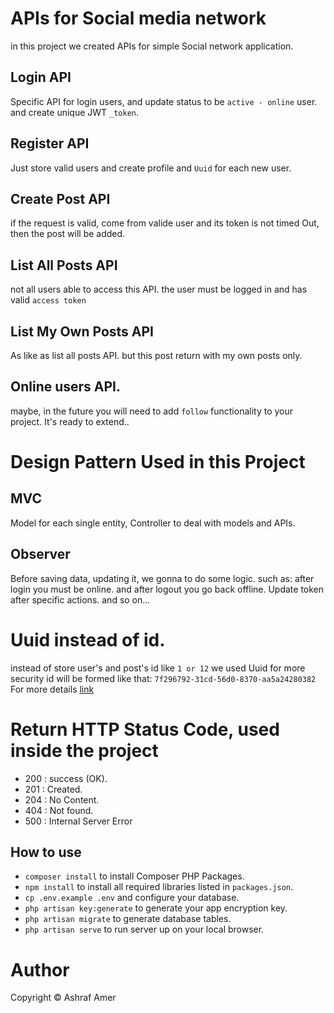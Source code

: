 # APIs for Social media network

in this project we created APIs for simple Social network application.

## Login API
Specific API for login users, and update status to be `active - online` user. and create unique JWT `_token`.

## Register API
Just store valid users and create profile and `Uuid` for each new user.

## Create Post API
if the request is valid, come from valide user and its token is not timed Out, then the post will be added.

## List All Posts API
not all users able to access this API. the user must be logged in and has valid `access token` 

## List My Own Posts API
As like as list all posts API. but this post return with my own posts only.

## Online users API.
maybe, in the future you will need to add `follow` functionality to your project. It's ready to extend..

# Design Pattern Used in this Project

## MVC
Model for each single entity, Controller to deal with models and APIs.

## Observer
Before saving data, updating it, we gonna to do some logic. such as:
after login you must be online. and after logout you go back offline.
Update token after specific actions.
and so on...

# Uuid instead of id.
instead of store user's and post's id like `1 or 12` we used Uuid for more security
id will be formed like that: `7f296792-31cd-56d0-8370-aa5a24280382`
For more details [link](https://github.com/webpatser/laravel-uuid)

# Return HTTP Status Code, used inside the project

* 200 : success (OK).
* 201 : Created.
* 204 : No Content.
* 404 : Not found.
* 500 : Internal Server Error

## How to use

* `composer install` to install Composer PHP Packages.
* `npm install` to install all required libraries listed in `packages.json`.
* `cp .env.example .env` and configure your database.
* `php artisan key:generate` to generate your app encryption key.
* `php artisan migrate` to generate database tables.
* `php artisan serve` to run server up on your local browser.


# Author
Copyright © Ashraf Amer